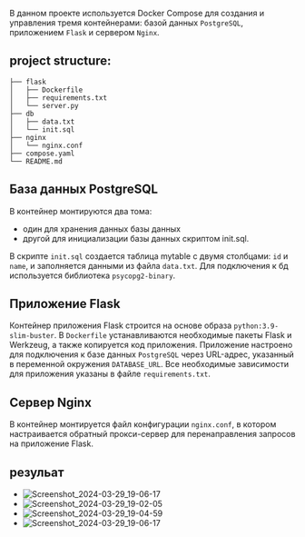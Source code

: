 В данном проекте используется Docker Compose для создания и управления тремя контейнерами: базой данных `PostgreSQL`, приложением `Flask` и сервером `Nginx`.

## project structure:
```
├── flask
│   ├── Dockerfile
│   ├── requirements.txt
│   └── server.py
├── db
│   ├── data.txt 
│   └── init.sql
├── nginx
│   └── nginx.conf
├── compose.yaml
└── README.md
```

## База данных PostgreSQL
В контейнер монтируются два тома: 
- один для хранения данных базы данных
- другой для инициализации базы данных скриптом init.sql.

В скрипте `init.sql` создается таблица mytable с двумя столбцами: `id` и `name`, и заполняется данными из файла `data.txt`.
Для подключения к бд используется библиотека `psycopg2-binary`.

## Приложение Flask
Контейнер приложения Flask строится на основе образа `python:3.9-slim-buster`. В `Dockerfile` устанавливаются необходимые пакеты Flask и Werkzeug, а также копируется код приложения. Приложение настроено для подключения к базе данных `PostgreSQL` через URL-адрес, указанный в переменной окружения `DATABASE_URL`.
Все необходимые зависимости для приложения указаны в файле `requirements.txt`.

## Сервер Nginx
В контейнер монтируется файл конфигурации `nginx.conf`, в котором настраивается обратный прокси-сервер для перенаправления запросов на приложение Flask.

## резульат
- ![Screenshot_2024-03-29_19-06-17](https://github.com/Elianess/docker-3-containers/assets/66972306/e46e5bce-83fb-454e-8256-7d85fe1d4aad)
- ![Screenshot_2024-03-29_19-02-05](https://github.com/Elianess/docker-3-containers/assets/66972306/5b055fdf-2ea1-4e3d-99af-5e0b44222df3)
- ![Screenshot_2024-03-29_19-04-59](https://github.com/Elianess/docker-3-containers/assets/66972306/876e2d4a-5d12-42c8-8569-20934cdccc96)
- ![Screenshot_2024-03-29_19-06-17](https://github.com/Elianess/docker-3-containers/assets/66972306/0f6a5857-f877-4cbc-8bc9-deee3c1d616f)




